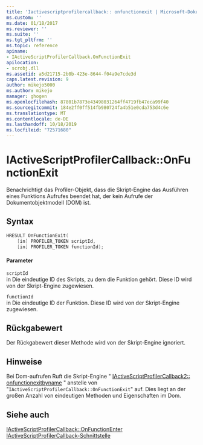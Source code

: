 ```yaml
---
title: 'Iactivescriptprofilercallback:: onfunctionexit | Microsoft-Dokumentation'
ms.custom: ''
ms.date: 01/18/2017
ms.reviewer: ''
ms.suite: ''
ms.tgt_pltfrm: ''
ms.topic: reference
apiname:
- IActiveScriptProfilerCallback.OnFunctionExit
apilocation:
- scrobj.dll
ms.assetid: a5d21715-2b0b-423e-8644-f04a9e7cde3d
caps.latest.revision: 9
author: mikejo5000
ms.author: mikejo
manager: ghogen
ms.openlocfilehash: 87801b7873e43498031264ff4719fb47eca99f40
ms.sourcegitcommit: 184e2ff0ff514fb980724fa4b51e0cda753d4c6e
ms.translationtype: MT
ms.contentlocale: de-DE
ms.lasthandoff: 10/18/2019
ms.locfileid: "72571680"
---
```

# <a name="iactivescriptprofilercallbackonfunctionexit"></a>IActiveScriptProfilerCallback::OnFunctionExit
Benachrichtigt das Profiler-Objekt, dass die Skript-Engine das Ausführen eines Funktions Aufrufes beendet hat, der kein Aufrufe der Dokumentobjektmodell (DOM) ist.  
  
## <a name="syntax"></a>Syntax  
  
```cpp
HRESULT OnFunctionExit(  
    [in] PROFILER_TOKEN scriptId,   
    [in] PROFILER_TOKEN functionId);  
```  
  
#### <a name="parameters"></a>Parameter  
 `scriptId`  
 in Die eindeutige ID des Skripts, zu dem die Funktion gehört. Diese ID wird von der Skript-Engine zugewiesen.  
  
 `functionId`  
 in Die eindeutige ID der Funktion. Diese ID wird von der Skript-Engine zugewiesen.  
  
## <a name="return-value"></a>Rückgabewert  
 Der Rückgabewert dieser Methode wird von der Skript-Engine ignoriert.  
  
## <a name="remarks"></a>Hinweise  
 Bei Dom-aufrufen Ruft die Skript-Engine " [IActiveScriptProfilerCallback2:: onfunctionexitbyname](../../winscript/reference/iactivescriptprofilercallback2-onfunctionexitbyname.md) " anstelle von "`IActiveScriptProfilerCallback::OnFunctionExit`" auf. Dies liegt an der großen Anzahl von eindeutigen Methoden und Eigenschaften im Dom.  
  
## <a name="see-also"></a>Siehe auch  
 [IActiveScriptProfilerCallback::OnFunctionEnter](../../winscript/reference/iactivescriptprofilercallback-onfunctionenter.md)   
 [IActiveScriptProfilerCallback-Schnittstelle](../../winscript/reference/iactivescriptprofilercallback-interface.md)